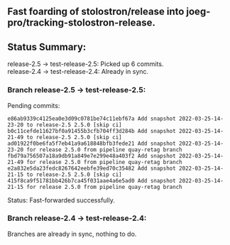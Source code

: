 ## Fast foarding of stolostron/release into joeg-pro/tracking-stolostron-release.

## Status Summary:

release-2.5 -> test-release-2.5: Picked up 6 commits.  
release-2.4 -> test-release-2.4: Already in sync.  

### Branch release-2.5 -> test-release-2.5:

Pending commits:

```
e86ab9339c4125ea0e3d09c0781be74c11ebf67a Add snapshot 2022-03-25-14-23-20 to release-2.5 2.5.0 [skip ci]
b0c11cefde11627bf0a91455b3cfb704ff3d284b Add snapshot 2022-03-25-14-21-49 to release-2.5 2.5.0 [skip ci]
ad01922f0be6fa5f7eb41a9a618848bfb3fede21 Add snapshot 2022-03-25-14-23-20 for release 2.5.0 from pipeline quay-retag branch
fbd79a756507a18a9db91a849e7e299e48a403f2 Add snapshot 2022-03-25-14-21-49 for release 2.5.0 from pipeline quay-retag branch
e2a832e5da23fedc8267642eebfe39ed70c35482 Add snapshot 2022-03-25-14-21-15 to release-2.5 2.5.0 [skip ci]
415f8ca9f51781bb426b7ca45f031aae4a6e5ad0 Add snapshot 2022-03-25-14-21-15 for release 2.5.0 from pipeline quay-retag branch
```

Status: Fast-forwarded successfully.

### Branch release-2.4 -> test-release-2.4:

Branches are already in sync, nothing to do.
